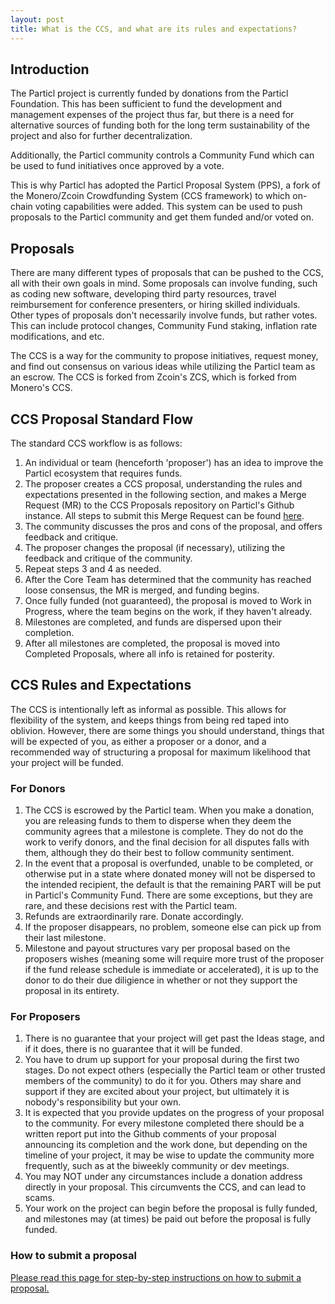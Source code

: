 ```yaml
---
layout: post
title: What is the CCS, and what are its rules and expectations?
---
```


## Introduction

The Particl project is currently funded by donations from the Particl Foundation. This has been sufficient to fund the development and management expenses of the project thus far, but there is a need for alternative sources of funding both for the long term sustainability of the project and also for further decentralization. 

Additionally, the Particl community controls a Community Fund which can be used to fund initiatives once approved by a vote. 

This is why Particl has adopted the Particl Proposal System (PPS), a fork of the Monero/Zcoin Crowdfunding System (CCS framework) to which on-chain voting capabilities were added. This system can be used to push proposals to the Particl community and get them funded and/or voted on. 

## Proposals 

There are many different types of proposals that can be pushed to the CCS, all with their own goals in mind. Some proposals can involve funding, such as coding new software, developing third party resources, travel reimbursement for conference presenters, or hiring skilled individuals. Other types of proposals don't necessarily involve funds, but rather votes. This can include protocol changes, Community Fund staking, inflation rate modifications, and etc. 

The CCS is a way for the community to propose initiatives, request money, and find out consensus on various ideas while utilizing the Particl team as an escrow. The CCS is forked from Zcoin's ZCS, which is forked from Monero's CCS.

## CCS Proposal Standard Flow

The standard CCS workflow is as follows:

1. An individual or team (henceforth 'proposer') has an idea to improve the Particl ecosystem that requires funds.
2. The proposer creates a CCS proposal, understanding the rules and expectations presented in the following section, and makes a Merge Request (MR) to the CCS Proposals repository on Particl's Github instance. All steps to submit this Merge Request can be found [here](/how-to-ccs/).
3. The community discusses the pros and cons of the proposal, and offers feedback and critique.
4. The proposer changes the proposal (if necessary), utilizing the feedback and critique of the community.
5. Repeat steps 3 and 4 as needed.
6. After the Core Team has determined that the community has reached loose consensus, the MR is merged, and funding begins.
7. Once fully funded (not guaranteed), the proposal is moved to Work in Progress, where the team begins on the work, if they haven't already.
8. Milestones are completed, and funds are dispersed upon their completion.
9. After all milestones are completed, the proposal is moved into Completed Proposals, where all info is retained for posterity.

## CCS Rules and Expectations

The CCS is intentionally left as informal as possible. This allows for flexibility of the system, and keeps things from being red taped into oblivion. However, there are some things you should understand, things that will be expected of you, as either a proposer or a donor, and a recommended way of structuring a proposal for maximum likelihood that your project will be funded.

### For Donors

1. The CCS is escrowed by the Particl team. When you make a donation, you are releasing funds to them to disperse when they deem the community agrees that a milestone is complete. They do not do the work to verify donors, and the final decision for all disputes falls with them, although they do their best to follow community sentiment.
2. In the event that a proposal is overfunded, unable to be completed, or otherwise put in a state where donated money will not be dispersed to the intended recipient, the default is that the remaining PART will be put in Particl's Community Fund. There are some exceptions, but they are rare, and these decisions rest with the Particl team.
3. Refunds are extraordinarily rare. Donate accordingly.
4. If the proposer disappears, no problem, someone else can pick up from their last milestone.
5. Milestone and payout structures vary per proposal based on the proposers wishes (meaning some will require more trust of the proposer if the fund release schedule is immediate or accelerated), it is up to the donor to do their due diligience in whether or not they support the proposal in its entirety.

### For Proposers

1. There is no guarantee that your project will get past the Ideas stage, and if it does, there is no guarantee that it will be funded.
2. You have to drum up support for your proposal during the first two stages. Do not expect others (especially the Particl team or other trusted members of the community) to do it for you. Others may share and support if they are excited about your project, but ultimately it is nobody's responsibility but your own.
3. It is expected that you provide updates on the progress of your proposal to the community. For every milestone completed there should be a written report put into the Github comments of your proposal announcing its completion and the work done, but depending on the timeline of your project, it may be wise to update the community more frequently, such as at the biweekly community or dev meetings.
4. You may NOT under any circumstances include a donation address directly in your proposal. This circumvents the CCS, and can lead to scams.
5. Your work on the project can begin before the proposal is fully funded, and milestones may (at times) be paid out before the proposal is fully funded.

### How to submit a proposal

[Please read this page for step-by-step instructions on how to submit a proposal.](/how-to-ccs/)
